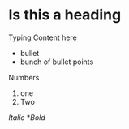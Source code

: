  # Is this a heading

Typing Content here

- bullet
- bunch of bullet points

Numbers
1. one
2. Two



*Italic*
**Bold*